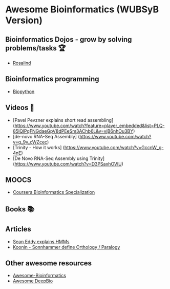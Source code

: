 ﻿# Awesome Bioinformatics (WUBSyB Version)

## Bioinformatics Dojos - grow by solving problems/tasks 🏆

- [Rosalind](http://rosalind.info/problems/locations/)

## Bioinformatics programming

- [Biopython](http://biopython.org/)

## Videos 🎥

- [Pavel Pevzner explains short read assembling] (https://www.youtube.com/watch?feature=player_embedded&list=PLQ-85lQlPqFNGdaeGpV8dPEeSm3AChb6L&v=vjB6nhOu3BY)
- [de-novo RNA-Seq Assembly] (https://www.youtube.com/watch?v=q_9v_cWZcec)
- [Trinity - How it works] (https://www.youtube.com/watch?v=GccnW_g-4nE)
- [De Novo RNA-Seq Assembly using Trinity] (https://www.youtube.com/watch?v=D3PSaxhOVlU)

## MOOCS

- [Coursera Bioinformatics Specialization](https://www.coursera.org/specializations/bioinformatics)

## Books 📚

## Articles

- [Sean Eddy explains HMMs](https://www.nature.com/articles/nbt1004-1315)
- [Koonin - Sonnhammer define Orthology / Paralogy](https://www.sciencedirect.com/science/article/pii/S0168952502027932?via%3Dihub)

## Other awesome resources

- [Awesome-Bioinformatics](https://github.com/danielecook/Awesome-Bioinformatics)
- [Awesome DeepBio](https://github.com/gokceneraslan/awesome-deepbio)
